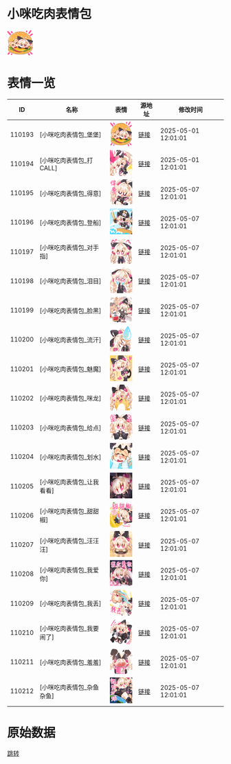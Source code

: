 # 小咪吃肉表情包

<img src="./cover.png" height="60" alt="cover" />

# 表情一览

|ID|名称|表情|源地址|修改时间|
|----|----|----|----|----|
|110193|[小咪吃肉表情包_堡堡]|<img src="./pic/110193_%5B小咪吃肉表情包_堡堡%5D.png" height="60" alt="堡堡"/>|[链接](https://i0.hdslb.com/bfs/garb/c1916c3b8c6d516586f7a36a975e80270e48174b.png)|2025-05-01 12:01:01|
|110194|[小咪吃肉表情包_打CALL]|<img src="./pic/110194_%5B小咪吃肉表情包_打CALL%5D.png" height="60" alt="打CALL"/>|[链接](https://i0.hdslb.com/bfs/garb/3af2a1d005b57fd1fd74ed40ab8f86c6d8352a3c.png)|2025-05-01 12:01:01|
|110195|[小咪吃肉表情包_得意]|<img src="./pic/110195_%5B小咪吃肉表情包_得意%5D.png" height="60" alt="得意"/>|[链接](https://i0.hdslb.com/bfs/garb/3728791bc9b6e5ab450985071bfff5bde826d206.png)|2025-05-07 12:01:01|
|110196|[小咪吃肉表情包_登船]|<img src="./pic/110196_%5B小咪吃肉表情包_登船%5D.png" height="60" alt="登船"/>|[链接](https://i0.hdslb.com/bfs/garb/96f1042b78dcfa817c15aacf27873dd598a6af73.png)|2025-05-07 12:01:01|
|110197|[小咪吃肉表情包_对手指]|<img src="./pic/110197_%5B小咪吃肉表情包_对手指%5D.png" height="60" alt="对手指"/>|[链接](https://i0.hdslb.com/bfs/garb/5042638674b208c9164179932709ea346cdf53bf.png)|2025-05-07 12:01:01|
|110198|[小咪吃肉表情包_泪目]|<img src="./pic/110198_%5B小咪吃肉表情包_泪目%5D.png" height="60" alt="泪目"/>|[链接](https://i0.hdslb.com/bfs/garb/679af2cc5f26560fc2da1bb1423cea4ee14af39b.png)|2025-05-07 12:01:01|
|110199|[小咪吃肉表情包_脸黑]|<img src="./pic/110199_%5B小咪吃肉表情包_脸黑%5D.png" height="60" alt="脸黑"/>|[链接](https://i0.hdslb.com/bfs/garb/934e23a31ac57cd4787258297018cef8804ca874.png)|2025-05-07 12:01:01|
|110200|[小咪吃肉表情包_流汗]|<img src="./pic/110200_%5B小咪吃肉表情包_流汗%5D.png" height="60" alt="流汗"/>|[链接](https://i0.hdslb.com/bfs/garb/0c6947989ea3cc320a048842ab74f237ad5d0c3d.png)|2025-05-07 12:01:01|
|110201|[小咪吃肉表情包_魅魔]|<img src="./pic/110201_%5B小咪吃肉表情包_魅魔%5D.png" height="60" alt="魅魔"/>|[链接](https://i0.hdslb.com/bfs/garb/563fa00509a2c60168396b5e4c8ac3d06c6b5538.png)|2025-05-07 12:01:01|
|110202|[小咪吃肉表情包_咪龙]|<img src="./pic/110202_%5B小咪吃肉表情包_咪龙%5D.png" height="60" alt="咪龙"/>|[链接](https://i0.hdslb.com/bfs/garb/66ab23d7ff931e44a1398561fe62e3148715967f.png)|2025-05-07 12:01:01|
|110203|[小咪吃肉表情包_给点]|<img src="./pic/110203_%5B小咪吃肉表情包_给点%5D.png" height="60" alt="给点"/>|[链接](https://i0.hdslb.com/bfs/garb/eba08e8f274ebcb0fcdf23ff9d9f84207a96d23a.png)|2025-05-07 12:01:01|
|110204|[小咪吃肉表情包_划水]|<img src="./pic/110204_%5B小咪吃肉表情包_划水%5D.png" height="60" alt="划水"/>|[链接](https://i0.hdslb.com/bfs/garb/beeb1f1fd619a9aa40534da607e0fbf659fb4604.png)|2025-05-07 12:01:01|
|110205|[小咪吃肉表情包_让我看看]|<img src="./pic/110205_%5B小咪吃肉表情包_让我看看%5D.png" height="60" alt="让我看看"/>|[链接](https://i0.hdslb.com/bfs/garb/eeb3c1b989874b8ab1d7488b8f2322f2d51a3b4c.png)|2025-05-07 12:01:01|
|110206|[小咪吃肉表情包_甜甜椒]|<img src="./pic/110206_%5B小咪吃肉表情包_甜甜椒%5D.png" height="60" alt="甜甜椒"/>|[链接](https://i0.hdslb.com/bfs/garb/47ef00d1d8b922d48dc0692ef60bf22a22871457.png)|2025-05-07 12:01:01|
|110207|[小咪吃肉表情包_汪汪汪]|<img src="./pic/110207_%5B小咪吃肉表情包_汪汪汪%5D.png" height="60" alt="汪汪汪"/>|[链接](https://i0.hdslb.com/bfs/garb/27fd4ac0d8f15e27a55668106d87d5fac831d59b.png)|2025-05-07 12:01:01|
|110208|[小咪吃肉表情包_我爱你]|<img src="./pic/110208_%5B小咪吃肉表情包_我爱你%5D.png" height="60" alt="我爱你"/>|[链接](https://i0.hdslb.com/bfs/garb/6fb5aaeab555b8f36dc2a3ddac99df47bd35fafd.png)|2025-05-07 12:01:01|
|110209|[小咪吃肉表情包_我丢]|<img src="./pic/110209_%5B小咪吃肉表情包_我丢%5D.png" height="60" alt="我丢"/>|[链接](https://i0.hdslb.com/bfs/garb/df7ed5a8aab6692367024a350ed544d87131a02e.png)|2025-05-07 12:01:01|
|110210|[小咪吃肉表情包_我要闹了]|<img src="./pic/110210_%5B小咪吃肉表情包_我要闹了%5D.png" height="60" alt="我要闹了"/>|[链接](https://i0.hdslb.com/bfs/garb/287e1b48eeaecd5200f776b2947336d7fdb0021d.png)|2025-05-07 12:01:01|
|110211|[小咪吃肉表情包_羞羞]|<img src="./pic/110211_%5B小咪吃肉表情包_羞羞%5D.png" height="60" alt="羞羞"/>|[链接](https://i0.hdslb.com/bfs/garb/b140ccd5afe32ed9c86620688853e68be76f724d.png)|2025-05-07 12:01:01|
|110212|[小咪吃肉表情包_杂鱼杂鱼]|<img src="./pic/110212_%5B小咪吃肉表情包_杂鱼杂鱼%5D.png" height="60" alt="杂鱼杂鱼"/>|[链接](https://i0.hdslb.com/bfs/garb/8ae65c48b13497b765061ab767986762f4ac2870.png)|2025-05-07 12:01:01|

# 原始数据

[跳转](./raw.json)


